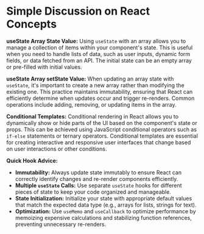 # Simple Discussion on React Concepts

**useState Array State Value:**
Using `useState` with an array allows you to manage a collection of items within your component's state. This is useful when you need to handle lists of data, such as user inputs, dynamic form fields, or data fetched from an API. The initial state can be an empty array or pre-filled with initial values.

**useState Array setState Value:**
When updating an array state with `useState`, it's important to create a new array rather than modifying the existing one. This practice maintains immutability, ensuring that React can efficiently determine when updates occur and trigger re-renders. Common operations include adding, removing, or updating items in the array.

**Conditional Templates:**
Conditional rendering in React allows you to dynamically show or hide parts of the UI based on the component's state or props. This can be achieved using JavaScript conditional operators such as `if-else` statements or ternary operators. Conditional templates are essential for creating interactive and responsive user interfaces that change based on user interactions or other conditions.

**Quick Hook Advice:**

- **Immutability:** Always update state immutably to ensure React can correctly identify changes and re-render components efficiently.
- **Multiple `useState` Calls:** Use separate `useState` hooks for different pieces of state to keep your code organized and manageable.
- **State Initialization:** Initialize your state with appropriate default values that match the expected data type (e.g., arrays for lists, strings for text).
- **Optimization:** Use `useMemo` and `useCallback` to optimize performance by memoizing expensive calculations and stabilizing function references, preventing unnecessary re-renders.

